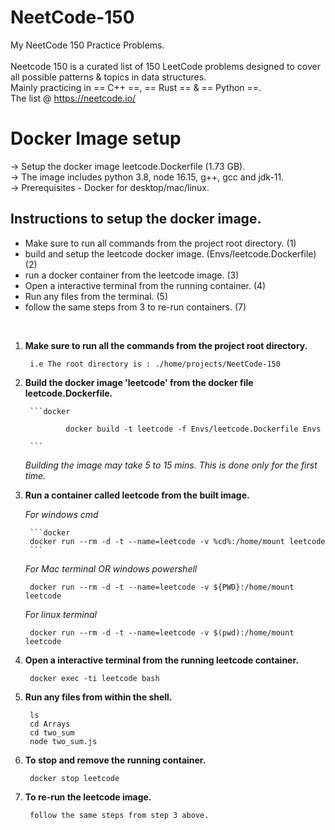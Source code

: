 # NeetCode-150

My NeetCode 150 Practice Problems. <br /><br />
Neetcode 150 is a curated list of 150 LeetCode problems designed to cover all possible patterns & topics in data structures. <br />
Mainly practicing in == C++ ==, == Rust == & == Python ==.<br /> 
The list @ https://neetcode.io/ <br />

# Docker Image setup

-> Setup the docker image leetcode.Dockerfile (1.73 GB). <br /> 
-> The image includes python 3.8, node 16.15, g++, gcc and jdk-11. <br /> 
-> Prerequisites - Docker for desktop/mac/linux. <br /> 

## Instructions to setup the docker image.

- Make sure to run all commands from the project root directory. (1)
- build and setup the leetcode docker image. (Envs/leetcode.Dockerfile) (2)
- run a docker container from the leetcode image. (3)
- Open a interactive terminal from the running container. (4)
- Run any files from the terminal. (5)
- follow the same steps from 3 to re-run containers. (7)

<br />

1. **Make sure to run all the commands from the project root directory.**

        i.e The root directory is : ./home/projects/NeetCode-150

2. **Build the docker image 'leetcode' from the docker file leetcode.Dockerfile.**


        ```docker

                docker build -t leetcode -f Envs/leetcode.Dockerfile Envs
        
        ```

    *Building the image may take 5 to 15 mins. This is done only for the first time.*

3. **Run a container called leetcode from the built image.**

    *For windows cmd*
        
        ```docker
        docker run --rm -d -t --name=leetcode -v %cd%:/home/mount leetcode 
        ```
    *For Mac terminal OR windows powershell*

        docker run --rm -d -t --name=leetcode -v ${PWD}:/home/mount leetcode

    *For linux terminal*

        docker run --rm -d -t --name=leetcode -v $(pwd):/home/mount leetcode

4. **Open a interactive terminal from the running leetcode container.**

        docker exec -ti leetcode bash

5. **Run any files from within the shell.**

        ls
        cd Arrays
        cd two_sum
        node two_sum.js

6. **To stop and remove the running container.**

        docker stop leetcode

7. **To re-run the leetcode image.**

        follow the same steps from step 3 above.
